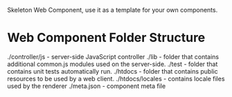 Skeleton Web Component, use it as a template for your own components.

# Web Component Folder Structure

./controller/js 		- server-side JavaScript controller 
./lib          			- folder that contains additional common.js modules used on the server-side. 
./test         			- folder that contains unit tests automatically run. 
./htdocs       			- folder that contains public resources to be used by a web client. 
./htdocs/locales 		- contains locale files used by the renderer
./meta.json 			- component meta file
